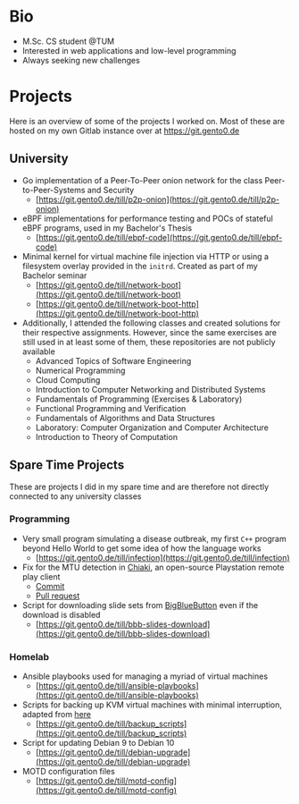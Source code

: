# Bio
- M.Sc. CS student @TUM
- Interested in web applications and low-level programming
- Always seeking new challenges

# Projects
Here is an overview of some of the projects I worked on. Most of these are hosted on my own Gitlab instance over at https://git.gento0.de

## University
- Go implementation of a Peer-To-Peer onion network for the class Peer-to-Peer-Systems and Security
  - [https://git.gento0.de/till/p2p-onion](https://git.gento0.de/till/p2p-onion)
- eBPF implementations for performance testing and POCs of stateful eBPF programs, used in my Bachelor's Thesis
  - [https://git.gento0.de/till/ebpf-code](https://git.gento0.de/till/ebpf-code)
- Minimal kernel for virtual machine file injection via HTTP or using a filesystem overlay provided in the `initrd`. Created as part of my Bachelor seminar
  - [https://git.gento0.de/till/network-boot](https://git.gento0.de/till/network-boot)
  - [https://git.gento0.de/till/network-boot-http](https://git.gento0.de/till/network-boot-http)
- Additionally, I attended the following classes and created solutions for their respective assignments. However, since the same exercises are still used in at least some of them, these repositories are not publicly available
  - Advanced Topics of Software Engineering
  - Numerical Programming
  - Cloud Computing
  - Introduction to Computer Networking and Distributed Systems
  - Fundamentals of Programming (Exercises & Laboratory)
  - Functional Programming and Verification
  - Fundamentals of Algorithms and Data Structures
  - Laboratory: Computer Organization and Computer Architecture
  - Introduction to Theory of Computation

## Spare Time Projects
These are projects I did in my spare time and are therefore not directly connected to any university classes
### Programming
- Very small program simulating a disease outbreak, my first `C++` program beyond Hello World to get some idea of how the language works
  - [https://git.gento0.de/till/infection](https://git.gento0.de/till/infection)
- Fix for the MTU detection in [Chiaki](https://github.com/thestr4ng3r/chiaki), an open-source Playstation remote play client
  - [Commit](https://github.com/TillMueller/chiaki/commit/d1bdfc77d47e8ac3217d7a89f0e0d93c0b0187c7)
  - [Pull request](https://github.com/thestr4ng3r/chiaki/pull/304)
- Script for downloading slide sets from [BigBlueButton](https://bigbluebutton.org/) even if the download is disabled
  - [https://git.gento0.de/till/bbb-slides-download](https://git.gento0.de/till/bbb-slides-download)

### Homelab
- Ansible playbooks used for managing a myriad of virtual machines
  - [https://git.gento0.de/till/ansible-playbooks](https://git.gento0.de/till/ansible-playbooks)
- Scripts for backing up KVM virtual machines with minimal interruption, adapted from [here](https://gist.github.com/withakay/4dfbc18d16dc699cee4be4b55539c400)
  - [https://git.gento0.de/till/backup_scripts](https://git.gento0.de/till/backup_scripts)
- Script for updating Debian 9 to Debian 10
  - [https://git.gento0.de/till/debian-upgrade](https://git.gento0.de/till/debian-upgrade)
- MOTD configuration files
  - [https://git.gento0.de/till/motd-config](https://git.gento0.de/till/motd-config)
